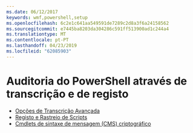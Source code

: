 ```yaml
---
ms.date: 06/12/2017
keywords: wmf,powershell,setup
ms.openlocfilehash: 6c2e1c641aa549591de7289c2d8a3f6a24158562
ms.sourcegitcommit: e7445ba8203da304286c591ff513900ad1c244a4
ms.translationtype: MT
ms.contentlocale: pt-PT
ms.lasthandoff: 04/23/2019
ms.locfileid: "62085903"
---
```

# <a name="audit-powershell-usage-using-transcription-and-logging"></a>Auditoria do PowerShell através de transcrição e de registo

- [Opções de Transcrição Avançada](audit_transcript.md)
- [Registo e Rastreio de Scripts](audit_script.md)
- [Cmdlets de sintaxe de mensagem (CMS) criptográfico](audit_cms.md)
